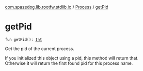 [com.spazedog.lib.rootfw.stdlib.io](../index.md) / [Process](index.md) / [getPid](.)

# getPid

`fun getPid(): `[`Int`](https://kotlinlang.org/api/latest/jvm/stdlib/kotlin/-int/index.html)

Get the pid of the current process.

If you initialized this object using a pid, this method will return that.
Otherwise it will return the first found pid for this process name.

